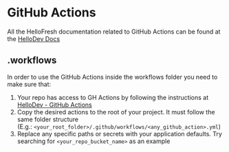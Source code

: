 # GitHub Actions

All the HelloFresh documentation related to GitHub Actions can be found at the [HelloDev Docs](https://hellodev.hellofresh.io/project/github-actions/docs)

## .workflows

In order to use the GitHub Actions inside the workflows folder you need to make sure that:

1. Your repo has access to GH Actions by following the instructions at [HelloDev - GitHub Actions](https://hellodev.hellofresh.io/project/github-actions/docs/user/opt-in/)
1. Copy the desired actions to the root of your project. It must follow the same folder structure \
   (E.g.: `<your_root_folder>/.github/workflows/<any_github_action>.yml`)
1. Replace any specific paths or secrets with your application defaults. Try searching for `<your_repo_bucket_name>` as an example
